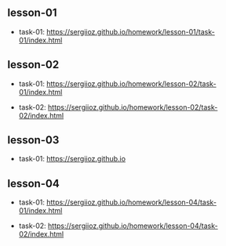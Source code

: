 ## lesson-01
* task-01:
https://sergiioz.github.io/homework/lesson-01/task-01/index.html


## lesson-02
* task-01:
https://sergiioz.github.io/homework/lesson-02/task-01/index.html

* task-02:
https://sergiioz.github.io/homework/lesson-02/task-02/index.html


## lesson-03
* task-01:
https://sergiioz.github.io


## lesson-04
* task-01:
https://sergiioz.github.io/homework/lesson-04/task-01/index.html

* task-02:
https://sergiioz.github.io/homework/lesson-04/task-02/index.html